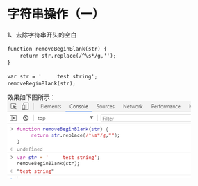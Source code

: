 # 字符串操作（一）
1、去除字符串开头的空白

```
function removeBeginBlank(str) {
    return str.replace(/^\s*/g,'');
}

var str = '     test string';
removeBeginBlank(str);
```
效果如下图所示：
![](https://github.com/clearloverP/javascript/blob/master/Demo/pics/001.png) 
